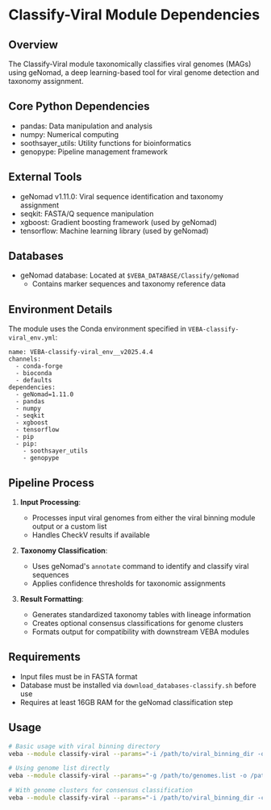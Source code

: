 # Classify-Viral Module Dependencies

## Overview
The Classify-Viral module taxonomically classifies viral genomes (MAGs) using geNomad, a deep learning-based tool for viral genome detection and taxonomy assignment.

## Core Python Dependencies
- pandas: Data manipulation and analysis
- numpy: Numerical computing
- soothsayer_utils: Utility functions for bioinformatics
- genopype: Pipeline management framework

## External Tools
- geNomad v1.11.0: Viral sequence identification and taxonomy assignment 
- seqkit: FASTA/Q sequence manipulation
- xgboost: Gradient boosting framework (used by geNomad)
- tensorflow: Machine learning library (used by geNomad)

## Databases
- geNomad database: Located at `$VEBA_DATABASE/Classify/geNomad`
  - Contains marker sequences and taxonomy reference data

## Environment Details
The module uses the Conda environment specified in `VEBA-classify-viral_env.yml`:
```
name: VEBA-classify-viral_env__v2025.4.4
channels:
  - conda-forge
  - bioconda
  - defaults
dependencies:
  - geNomad=1.11.0
  - pandas
  - numpy
  - seqkit
  - xgboost
  - tensorflow
  - pip
  - pip:
    - soothsayer_utils
    - genopype
```

## Pipeline Process
1. **Input Processing**:
   - Processes input viral genomes from either the viral binning module output or a custom list
   - Handles CheckV results if available

2. **Taxonomy Classification**:
   - Uses geNomad's `annotate` command to identify and classify viral sequences
   - Applies confidence thresholds for taxonomic assignments

3. **Result Formatting**:
   - Generates standardized taxonomy tables with lineage information
   - Creates optional consensus classifications for genome clusters
   - Formats output for compatibility with downstream VEBA modules

## Requirements
- Input files must be in FASTA format
- Database must be installed via `download_databases-classify.sh` before use
- Requires at least 16GB RAM for the geNomad classification step

## Usage
```bash
# Basic usage with viral binning directory
veba --module classify-viral --params="-i /path/to/viral_binning_dir -o /path/to/output -p 8 --veba_database /path/to/VEBA_DATABASE"

# Using genome list directly
veba --module classify-viral --params="-g /path/to/genomes.list -o /path/to/output -p 8 --veba_database /path/to/VEBA_DATABASE"

# With genome clusters for consensus classification
veba --module classify-viral --params="-i /path/to/viral_binning_dir -c /path/to/clusters.tsv -o /path/to/output -p 8 --veba_database /path/to/VEBA_DATABASE"
```